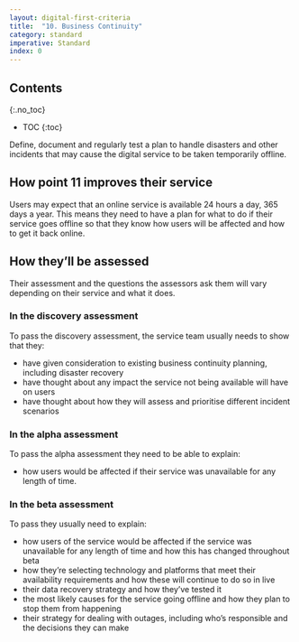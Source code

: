 ```yaml
---
layout: digital-first-criteria
title:  "10. Business Continuity"
category: standard
imperative: Standard
index: 0
---
```


## Contents
{:.no_toc}
* TOC
{:toc}
<!--TOC max3-->


Define, document and regularly test a plan to handle disasters and other incidents that may cause the digital service to be taken temporarily offline.

## How point 11 improves their service

Users may expect that an online service is available 24 hours a day, 365 days a year. This means they need to have a plan for what to do if their service goes offline so that they know how users will be affected and how to get it back online.

## How they’ll be assessed

Their assessment and the questions the assessors ask them will vary depending on their service and what it does.

### In the discovery assessment

To pass the discovery assessment, the service team usually needs to show that they:

* have given consideration to existing business continuity planning, including disaster recovery
* have thought about any impact the service not being available will have on users
* have thought about how they will assess and prioritise different incident scenarios

### In the alpha assessment

To pass the alpha assessment they need to be able to explain:

* how users would be affected if their service was unavailable for any length of time.

### In the beta assessment

To pass they usually need to explain:

* how users of the service would be affected if the service was unavailable for any length of time and how this has changed throughout beta
* how they’re selecting technology and platforms that meet their availability requirements and how these will continue to do so in live
* their data recovery strategy and how they’ve tested it
* the most likely causes for the service going offline and how they plan to stop them from happening
* their strategy for dealing with outages, including who’s responsible and the decisions they can make
